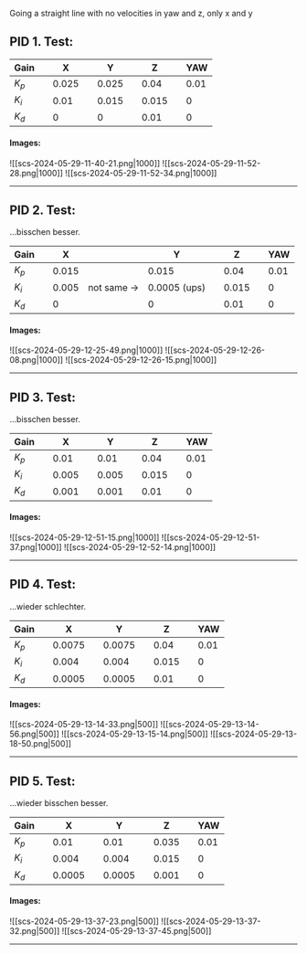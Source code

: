 Going a straight line with no velocities in yaw and z, only x and y

## PID 1. Test:

| Gain|     | X   |     |  Y  |     |  Z  |     | YAW |
| --- | --- | --- | --- | --- | --- | --- | --- | --- |
|$K_p$|     |0.025|     |0.025|     | 0.04|     | 0.01|
|$K_i$|     | 0.01|     |0.015|     |0.015|     |  0  |
|$K_d$|     | 0   |     |  0  |     | 0.01|     |  0  |

#### Images:

![[scs-2024-05-29-11-40-21.png|1000]]
![[scs-2024-05-29-11-52-28.png|1000]]
![[scs-2024-05-29-11-52-34.png|1000]]





---
## PID 2. Test:
...bisschen besser.

| Gain|     | X   |     |  Y  |     |  Z  |     | YAW |
| --- | --- | --- | --- | --- | --- | --- | --- | --- |
|$K_p$|     |0.015|     |0.015|     | 0.04|     | 0.01|
|$K_i$|     |0.005|not same ->|0.0005 (ups)|     |0.015|     |  0  |
|$K_d$|     | 0   |     |  0  |     | 0.01|     |  0  |

#### Images:

![[scs-2024-05-29-12-25-49.png|1000]]
![[scs-2024-05-29-12-26-08.png|1000]]
![[scs-2024-05-29-12-26-15.png|1000]]



---
## PID 3. Test:
...bisschen besser.

| Gain|     | X   |     |  Y  |     |  Z  |     | YAW |
| --- | --- | --- | --- | --- | --- | --- | --- | --- |
|$K_p$|     |0.01 |     |0.01 |     | 0.04|     | 0.01|
|$K_i$|     |0.005|     |0.005|     |0.015|     |  0  |
|$K_d$|     |0.001|     |0.001|     | 0.01|     |  0  |

#### Images:

![[scs-2024-05-29-12-51-15.png|1000]]
![[scs-2024-05-29-12-51-37.png|1000]]
![[scs-2024-05-29-12-52-14.png|1000]]





---
## PID 4. Test:
...wieder schlechter.

| Gain|     | X   |     |  Y  |     |  Z  |     | YAW |
| --- | --- | --- | --- | --- | --- | --- | --- | --- |
|$K_p$|     |0.0075|    |0.0075|    | 0.04|     | 0.01|
|$K_i$|     |0.004 |     |0.004|    |0.015|     |  0  |
|$K_d$|     |0.0005|    |0.0005|    | 0.01|     |  0  |

#### Images:

![[scs-2024-05-29-13-14-33.png|500]]
![[scs-2024-05-29-13-14-56.png|500]]
![[scs-2024-05-29-13-15-14.png|500]]
![[scs-2024-05-29-13-18-50.png|500]]




---
## PID 5. Test:
...wieder bisschen besser.

| Gain|     | X   |     |  Y  |     |  Z  |     | YAW |
| --- | --- | --- | --- | --- | --- | --- | --- | --- |
|$K_p$|     |0.01 |     | 0.01|     |0.035|     | 0.01|
|$K_i$|     |0.004|     |0.004|     |0.015|     |  0  |
|$K_d$|     |0.0005|    |0.0005|    |0.001|     |  0  |

#### Images:

![[scs-2024-05-29-13-37-23.png|500]]
![[scs-2024-05-29-13-37-32.png|500]]
![[scs-2024-05-29-13-37-45.png|500]]









---